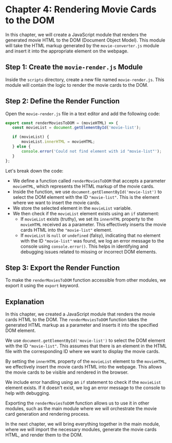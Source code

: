# Chapter 4: Rendering Movie Cards to the DOM

In this chapter, we will create a JavaScript module that renders the generated movie HTML to the DOM (Document Object Model). This module will take the HTML markup generated by the `movie-converter.js` module and insert it into the appropriate element on the webpage.

## Step 1: Create the `movie-render.js` Module

Inside the `scripts` directory, create a new file named `movie-render.js`. This module will contain the logic to render the movie cards to the DOM.

## Step 2: Define the Render Function

Open the `movie-render.js` file in a text editor and add the following code:

```javascript
export const renderMoviesToDOM = (movieHTML) => {
   const movieList = document.getElementById('movie-list');

   if (movieList) {
       movieList.innerHTML = movieHTML;
   } else {
       console.error('Could not find element with id "movie-list"');
   }
};
```

Let's break down the code:
- We define a function called `renderMoviesToDOM` that accepts a parameter `movieHTML`, which represents the HTML markup of the movie cards.
- Inside the function, we use `document.getElementById('movie-list')` to select the DOM element with the ID `"movie-list"`. This is the element where we want to insert the movie cards.
- We store the selected element in the `movieList` variable.
- We then check if the `movieList` element exists using an `if` statement:
  - If `movieList` exists (truthy), we set its `innerHTML` property to the `movieHTML` received as a parameter. This effectively inserts the movie cards HTML into the `"movie-list"` element.
  - If `movieList` is `null` or `undefined` (falsy), indicating that no element with the ID `"movie-list"` was found, we log an error message to the console using `console.error()`. This helps in identifying and debugging issues related to missing or incorrect DOM elements.

## Step 3: Export the Render Function

To make the `renderMoviesToDOM` function accessible from other modules, we export it using the `export` keyword.

## Explanation

In this chapter, we created a JavaScript module that renders the movie cards HTML to the DOM. The `renderMoviesToDOM` function takes the generated HTML markup as a parameter and inserts it into the specified DOM element.

We use `document.getElementById('movie-list')` to select the DOM element with the ID `"movie-list"`. This assumes that there is an element in the HTML file with the corresponding ID where we want to display the movie cards.

By setting the `innerHTML` property of the `movieList` element to the `movieHTML`, we effectively insert the movie cards HTML into the webpage. This allows the movie cards to be visible and rendered in the browser.

We include error handling using an `if` statement to check if the `movieList` element exists. If it doesn't exist, we log an error message to the console to help with debugging.

Exporting the `renderMoviesToDOM` function allows us to use it in other modules, such as the main module where we will orchestrate the movie card generation and rendering process.

In the next chapter, we will bring everything together in the main module, where we will import the necessary modules, generate the movie cards HTML, and render them to the DOM.